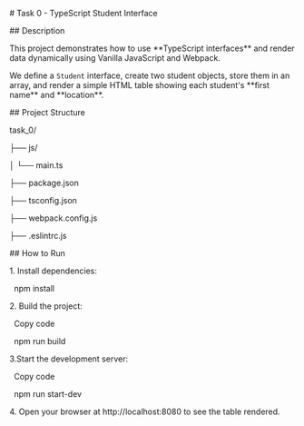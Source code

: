 \# Task 0 - TypeScript Student Interface



\## Description

This project demonstrates how to use \*\*TypeScript interfaces\*\* and render data dynamically using Vanilla JavaScript and Webpack.



We define a `Student` interface, create two student objects, store them in an array, and render a simple HTML table showing each student's \*\*first name\*\* and \*\*location\*\*.



\## Project Structure



task\_0/

├── js/

│ └── main.ts

├── package.json

├── tsconfig.json

├── webpack.config.js

├── .eslintrc.js





\## How to Run

1\. Install dependencies:



&nbsp;  npm install



2\. Build the project:



&nbsp;  Copy code

&nbsp;  npm run build



3.Start the development server:



&nbsp;  Copy code

&nbsp;  npm run start-dev



4\. Open your browser at http://localhost:8080 to see the table rendered.

